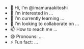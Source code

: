 - 👋 Hi, I’m @imamuraakitoshi
- 👀 I’m interested in ...
- 🌱 I’m currently learning ...
- 💞️ I’m looking to collaborate on ...
- 📫 How to reach me ...
- 😄 Pronouns: ...
- ⚡ Fun fact: ...

<!---
imamuraakitoshi/imamuraakitoshi is a ✨ special ✨ repository because its `README.md` (this file) appears on your GitHub profile.
You can click the Preview link to take a look at your changes.
--->
